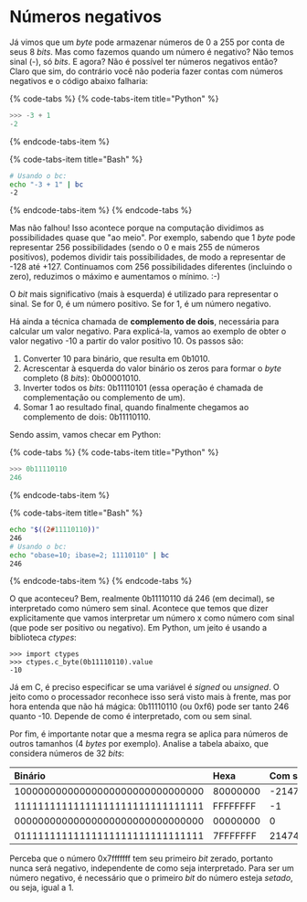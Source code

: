 # Números negativos

Já vimos que um _byte_ pode armazenar números de 0 a 255 por conta de seus 8 _bits_. Mas como fazemos quando um número é negativo? Não temos sinal \(-\), só _bits_. E agora? Não é possível ter números negativos então? Claro que sim, do contrário você não poderia fazer contas com números negativos e o código abaixo falharia:

{% code-tabs %}
{% code-tabs-item title="Python" %}
```python
>>> -3 + 1
-2
```
{% endcode-tabs-item %}

{% code-tabs-item title="Bash" %}
```bash
# Usando o bc:
echo "-3 + 1" | bc
-2
```
{% endcode-tabs-item %}
{% endcode-tabs %}

Mas não falhou! Isso acontece porque na computação dividimos as possibilidades quase que "ao meio". Por exemplo, sabendo que 1 _byte_ pode representar 256 possibilidades \(sendo o 0 e mais 255 de números positivos\), podemos dividir tais possibilidades, de modo a representar de -128 até +127. Continuamos com 256 possibilidades diferentes \(incluindo o zero\), reduzimos o máximo e aumentamos o mínimo. :-\)

O _bit_ mais significativo \(mais à esquerda\) é utilizado para representar o sinal. Se for 0, é um número positivo. Se for 1, é um número negativo.

Há ainda a técnica chamada de **complemento de dois**, necessária para calcular um valor negativo. Para explicá-la, vamos ao exemplo de obter o valor negativo -10 a partir do valor positivo 10. Os passos são:

1. Converter 10 para binário, que resulta em 0b1010.
2. Acrescentar à esquerda do valor binário os zeros para formar o _byte_ completo \(8 _bits_\): 0b00001010.
3. Inverter todos os _bits_: 0b11110101 \(essa operação é chamada de complementação ou complemento de um\).
4. Somar 1 ao resultado final, quando finalmente chegamos ao complemento de dois: 0b11110110.

Sendo assim, vamos checar em Python:

{% code-tabs %}
{% code-tabs-item title="Python" %}
```python
>>> 0b11110110
246
```
{% endcode-tabs-item %}

{% code-tabs-item title="Bash" %}
```bash
echo "$((2#11110110))"
246
# Usando o bc:
echo "obase=10; ibase=2; 11110110" | bc
246
```
{% endcode-tabs-item %}
{% endcode-tabs %}

O que aconteceu? Bem, realmente 0b11110110 dá 246 \(em decimal\), se interpretado como número sem sinal. Acontece que temos que dizer explicitamente que vamos interpretar um número x como número com sinal \(que pode ser positivo ou negativo\). Em Python, um jeito é usando a biblioteca _ctypes_:

```text
>>> import ctypes
>>> ctypes.c_byte(0b11110110).value
-10
```

Já em C, é preciso especificar se uma variável é _signed_ ou _unsigned_. O jeito como o processador reconhece isso será visto mais à frente, mas por hora entenda que não há mágica: 0b11110110 \(ou 0xf6\) pode ser tanto 246 quanto -10. Depende de como é interpretado, com ou sem sinal.

Por fim, é importante notar que a mesma regra se aplica para números de outros tamanhos \(4 _bytes_ por exemplo\). Analise a tabela abaixo, que considera números de 32 _bits_:

| Binário | Hexa | Com sinal | Sem sinal |
| :--- | :--- | :--- | :--- |
| 10000000000000000000000000000000 | 80000000 | -2147483648 | 2147483648 |
| 11111111111111111111111111111111 | FFFFFFFF | -1 | 4294967295 |
| 00000000000000000000000000000000 | 00000000 | 0 | 0 |
| 01111111111111111111111111111111 | 7FFFFFFF | 2147483647 | 2147483647 |

Perceba que o número 0x7fffffff tem seu primeiro _bit_ zerado, portanto nunca será negativo, independente de como seja interpretado. Para ser um número negativo, é necessário que o primeiro _bit_ do número esteja _setado_, ou seja, igual a 1.

